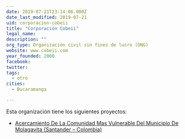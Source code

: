 ```yaml
---
date: 2019-07-21T23:14:06.000Z
date_last_modified: 2019-07-21
uid: corporacion-cobeii
title: "Corporación Cobeii"
legal_name: 
description: ""
org_type: Organización civil sin fines de lucro (ONG)
website: www.cobeii.com
year_founded: 2000
facebook: 
twitter: 
tags:
  - otro
cities: 
  - Bucaramanga

---
```


Esta organización tiene los siguientes proyectos:

- [Acercamiento De La Comunidad Mas Vulnerable Del Municipio De Molagavita (Santander – Colombia)](/proyectos/acercamiento-de-la-comunidad-mas-vulnerable-del-municipio-de-molagavita-santander-colombia)
